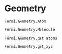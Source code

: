 # Geometry

```@docs
Fermi.Geometry.Atom
```

```@docs
Fermi.Geometry.Molecule
```

```@docs
Fermi.Geometry.get_atoms
```

```@docs
Fermi.Geometry.get_xyz
```
